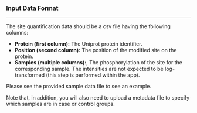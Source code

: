 ### Input Data Format
***
The site quantification data should be a csv file having the following columns:
- <b>Protein (first column):</b> The Uniprot protein identifier. 
- <b>Position (second column):</b> The position of the modified site on the protein.
- <b>Samples (multiple columns):</b>, The phosphorylation of the site for the corresponding sample. The intensities are not expected to be log-transformed (this step is performed within the app).

Please see the provided sample data file to see an example.

Note that, in addition, you will also need to upload a metadata file to specify which samples are in case or control groups.

